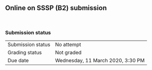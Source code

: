 <h2>Online on SSSP (B2) submission</h2>  

<h3>Submission status</h3><table>
<tbody><tr>
<td>Submission status</td>
<td>No attempt</td>
</tr>
<tr>
<td>Grading status</td>
<td>Not graded</td>
</tr>
<tr>
<td>Due date</td>
<td>Wednesday, 11 March 2020, 3:30 PM</td>
</tr>

</tbody>
</table>



